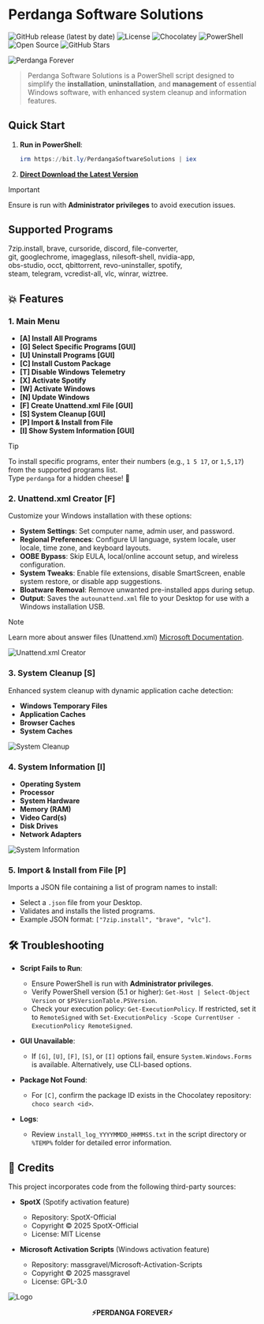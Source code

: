 

# Perdanga Software Solutions

![GitHub release (latest by date)](https://img.shields.io/github/v/release/perdanger/Perdanga-Software-Solutions?color=blue) ![License](https://img.shields.io/github/license/perdanger/Perdanga-Software-Solutions?color=green) ![Chocolatey](https://img.shields.io/badge/Powered%20by-Chocolatey-brown) ![PowerShell](https://img.shields.io/badge/Powered%20by-PowerShell-blue) ![Open Source](https://img.shields.io/badge/Open%20Source-PerdangaForever-brightgreen) ![GitHub Stars](https://img.shields.io/github/stars/perdanger/Perdanga-Software-Solutions?style=social)

![Perdanga Forever](https://github.com/perdanger/Perdanga-Software-Solutions/blob/main/PSS1.5.png?raw=true)

> Perdanga Software Solutions is a PowerShell script designed to simplify the **installation**, **uninstallation**, and **management** of essential Windows software, with enhanced system cleanup and information features.

## Quick Start

1. **Run in PowerShell**:

   ```powershell
   irm https://bit.ly/PerdangaSoftwareSolutions | iex
   ```

2. **[Direct Download the Latest Version](https://github.com/perdanger/Perdanga-Software-Solutions/releases/download/1.6/PSS.1.6.rar)**

> [!IMPORTANT]  
> Ensure is run with **Administrator privileges** to avoid execution issues.

## Supported Programs

7zip.install, brave, cursoride, discord, file-converter,  
git, googlechrome, imageglass, nilesoft-shell, nvidia-app,  
obs-studio, occt, qbittorrent, revo-uninstaller, spotify,  
steam, telegram, vcredist-all, vlc, winrar, wiztree.

## 💥 Features

### 1. Main Menu

- **[A] Install All Programs**
- **[G] Select Specific Programs [GUI]**
- **[U] Uninstall Programs [GUI]**
- **[C] Install Custom Package**
- **[T] Disable Windows Telemetry**
- **[X] Activate Spotify**
- **[W] Activate Windows**
- **[N] Update Windows**
- **[F] Create Unattend.xml File [GUI]**
- **[S] System Cleanup [GUI]**
- **[P] Import & Install from File**
- **[I] Show System Information [GUI]**

> [!TIP]  
> To install specific programs, enter their numbers (e.g., `1 5 17`, or `1,5,17`) from the supported programs list.  
> Type `perdanga` for a hidden cheese! 🧀

### 2. Unattend.xml Creator [F]

Customize your Windows installation with these options:

- **System Settings**: Set computer name, admin user, and password.
- **Regional Preferences**: Configure UI language, system locale, user locale, time zone, and keyboard layouts.
- **OOBE Bypass**: Skip EULA, local/online account setup, and wireless configuration.
- **System Tweaks**: Enable file extensions, disable SmartScreen, enable system restore, or disable app suggestions.
- **Bloatware Removal**: Remove unwanted pre-installed apps during setup.
- **Output**: Saves the `autounattend.xml` file to your Desktop for use with a Windows installation USB.

> [!NOTE]  
> Learn more about answer files (Unattend.xml) [Microsoft Documentation](https://learn.microsoft.com/en-us/windows-hardware/manufacture/desktop/update-windows-settings-and-scripts-create-your-own-answer-file-sxs?view=windows-11).

![Unattend.xml Creator](https://github.com/perdanger/Perdanga-Software-Solutions/blob/main/UnattendxmlFile.png?raw=true)

### 3. System Cleanup [S]

Enhanced system cleanup with dynamic application cache detection:

- **Windows Temporary Files**
- **Application Caches**
- **Browser Caches**
- **System Caches**

![System Cleanup](https://github.com/perdanger/Perdanga-Software-Solutions/blob/main/SystemCleanup.png?raw=true)

### 4. System Information [I]

- **Operating System**
- **Processor**
- **System Hardware**
- **Memory (RAM)**
- **Video Card(s)**
- **Disk Drives**
- **Network Adapters**

![System Information](https://github.com/perdanger/Perdanga-Software-Solutions/blob/main/SystemInfo.png?raw=true)

### 5. Import & Install from File [P]

Imports a JSON file containing a list of program names to install:

- Select a `.json` file from your Desktop.
- Validates and installs the listed programs.
- Example JSON format: `["7zip.install", "brave", "vlc"]`.

## 🛠️ Troubleshooting

- **Script Fails to Run**:
  - Ensure PowerShell is run with **Administrator privileges**.
  - Verify PowerShell version (5.1 or higher): `Get-Host | Select-Object Version` or `$PSVersionTable.PSVersion`.
  - Check your execution policy: `Get-ExecutionPolicy`. If restricted, set it to `RemoteSigned` with `Set-ExecutionPolicy -Scope CurrentUser -ExecutionPolicy RemoteSigned`.

- **GUI Unavailable**:
  - If `[G]`, `[U]`, `[F]`, `[S]`, or `[I]` options fail, ensure `System.Windows.Forms` is available. Alternatively, use CLI-based options.

- **Package Not Found**:
  - For `[C]`, confirm the package ID exists in the Chocolatey repository: `choco search <id>`.

- **Logs**:
  - Review `install_log_YYYYMMDD_HHMMSS.txt` in the script directory or `%TEMP%` folder for detailed error information.

## 📜 Credits

This project incorporates code from the following third-party sources:

- **SpotX** (Spotify activation feature)
  - Repository: SpotX-Official
  - Copyright © 2025 SpotX-Official
  - License: MIT License

- **Microsoft Activation Scripts** (Windows activation feature)
  - Repository: massgravel/Microsoft-Activation-Scripts
  - Copyright © 2025 massgravel
  - License: GPL-3.0

![Logo](https://github.com/perdanger/Perdanga-Software-Solutions/blob/main/PerdangaForeverLogo.png?raw=true)
<p align="center"><b>⚡PERDANGA FOREVER⚡</b></p>
